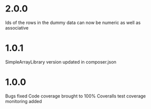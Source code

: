 2.0.0
==============================
Ids of the rows in the dummy data can now be numeric as well as associative

1.0.1
==============================
SimpleArrayLibrary version updated in composer.json

1.0.0
==============================
Bugs fixed
Code coverage brought to 100%
Coveralls test coverage monitoring added
